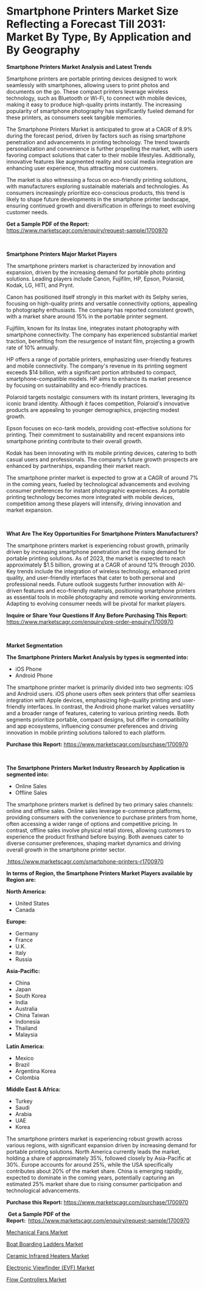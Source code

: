 <p><h1>Smartphone Printers Market Size Reflecting a Forecast Till 2031: Market By Type, By Application and By Geography</h1></p><p><strong>Smartphone Printers Market Analysis and Latest Trends</strong></p>
<p><p>Smartphone printers are portable printing devices designed to work seamlessly with smartphones, allowing users to print photos and documents on the go. These compact printers leverage wireless technology, such as Bluetooth or Wi-Fi, to connect with mobile devices, making it easy to produce high-quality prints instantly. The increasing popularity of smartphone photography has significantly fueled demand for these printers, as consumers seek tangible memories.</p><p>The Smartphone Printers Market is anticipated to grow at a CAGR of 8.9% during the forecast period, driven by factors such as rising smartphone penetration and advancements in printing technology. The trend towards personalization and convenience is further propelling the market, with users favoring compact solutions that cater to their mobile lifestyles. Additionally, innovative features like augmented reality and social media integration are enhancing user experience, thus attracting more customers.</p><p>The market is also witnessing a focus on eco-friendly printing solutions, with manufacturers exploring sustainable materials and technologies. As consumers increasingly prioritize eco-conscious products, this trend is likely to shape future developments in the smartphone printer landscape, ensuring continued growth and diversification in offerings to meet evolving customer needs.</p></p>
<p><strong>Get a Sample PDF of the Report:&nbsp;</strong> <a href="https://www.marketscagr.com/enquiry/request-sample/1700970?utm_campaign=1683&utm_medium=2&utm_source=Github&utm_content=ia&utm_term=21102024&utm_id=smartphone-printers">https://www.marketscagr.com/enquiry/request-sample/1700970</a></p>
<p>&nbsp;</p>
<p><strong>Smartphone Printers Major Market Players</strong></p>
<p><p>The smartphone printers market is characterized by innovation and expansion, driven by the increasing demand for portable photo printing solutions. Leading players include Canon, Fujifilm, HP, Epson, Polaroid, Kodak, LG, HITI, and Prynt.</p><p>Canon has positioned itself strongly in this market with its Selphy series, focusing on high-quality prints and versatile connectivity options, appealing to photography enthusiasts. The company has reported consistent growth, with a market share around 15% in the portable printer segment.</p><p>Fujifilm, known for its Instax line, integrates instant photography with smartphone connectivity. The company has experienced substantial market traction, benefiting from the resurgence of instant film, projecting a growth rate of 10% annually.</p><p>HP offers a range of portable printers, emphasizing user-friendly features and mobile connectivity. The company's revenue in its printing segment exceeds $14 billion, with a significant portion attributed to compact, smartphone-compatible models. HP aims to enhance its market presence by focusing on sustainability and eco-friendly practices.</p><p>Polaroid targets nostalgic consumers with its instant printers, leveraging its iconic brand identity. Although it faces competition, Polaroid's innovative products are appealing to younger demographics, projecting modest growth.</p><p>Epson focuses on eco-tank models, providing cost-effective solutions for printing. Their commitment to sustainability and recent expansions into smartphone printing contribute to their overall growth.</p><p>Kodak has been innovating with its mobile printing devices, catering to both casual users and professionals. The company's future growth prospects are enhanced by partnerships, expanding their market reach.</p><p>The smartphone printer market is expected to grow at a CAGR of around 7% in the coming years, fueled by technological advancements and evolving consumer preferences for instant photographic experiences. As portable printing technology becomes more integrated with mobile devices, competition among these players will intensify, driving innovation and market expansion.</p></p>
<p>&nbsp;</p>
<p><strong>What Are The Key Opportunities For Smartphone Printers Manufacturers?</strong></p>
<p><p>The smartphone printers market is experiencing robust growth, primarily driven by increasing smartphone penetration and the rising demand for portable printing solutions. As of 2023, the market is expected to reach approximately $1.5 billion, growing at a CAGR of around 12% through 2030. Key trends include the integration of wireless technology, enhanced print quality, and user-friendly interfaces that cater to both personal and professional needs. Future outlook suggests further innovation with AI-driven features and eco-friendly materials, positioning smartphone printers as essential tools in mobile photography and remote working environments. Adapting to evolving consumer needs will be pivotal for market players.</p></p>
<p><strong>Inquire or Share Your Questions If Any Before Purchasing This Report:</strong> <a href="https://www.marketscagr.com/enquiry/pre-order-enquiry/1700970?utm_campaign=1683&utm_medium=2&utm_source=Github&utm_content=ia&utm_term=21102024&utm_id=smartphone-printers">https://www.marketscagr.com/enquiry/pre-order-enquiry/1700970</a></p>
<p>&nbsp;</p>
<p><strong>Market Segmentation</strong></p>
<p><strong>The Smartphone Printers Market Analysis by types is segmented into:</strong></p>
<p><ul><li>iOS Phone</li><li>Android Phone</li></ul></p>
<p><p>The smartphone printer market is primarily divided into two segments: iOS and Android users. iOS phone users often seek printers that offer seamless integration with Apple devices, emphasizing high-quality printing and user-friendly interfaces. In contrast, the Android phone market values versatility and a broader range of features, catering to various printing needs. Both segments prioritize portable, compact designs, but differ in compatibility and app ecosystems, influencing consumer preferences and driving innovation in mobile printing solutions tailored to each platform.</p></p>
<p><strong>Purchase this Report:&nbsp;</strong><a href="https://www.marketscagr.com/purchase/1700970?utm_campaign=1683&utm_medium=2&utm_source=Github&utm_content=ia&utm_term=21102024&utm_id=smartphone-printers">https://www.marketscagr.com/purchase/1700970</a></p>
<p>&nbsp;</p>
<p><strong>The Smartphone Printers Market Industry Research by Application is segmented into:</strong></p>
<p><ul><li>Online Sales</li><li>Offline Sales</li></ul></p>
<p><p>The smartphone printers market is defined by two primary sales channels: online and offline sales. Online sales leverage e-commerce platforms, providing consumers with the convenience to purchase printers from home, often accessing a wider range of options and competitive pricing. In contrast, offline sales involve physical retail stores, allowing customers to experience the product firsthand before buying. Both avenues cater to diverse consumer preferences, shaping market dynamics and driving overall growth in the smartphone printer sector.</p></p>
<p><a href="https://www.marketscagr.com/smartphone-printers-r1700970?utm_campaign=1683&utm_medium=2&utm_source=Github&utm_content=ia&utm_term=21102024&utm_id=smartphone-printers">&nbsp;https://www.marketscagr.com/smartphone-printers-r1700970</a></p>
<p><strong>In terms of Region, the Smartphone Printers Market Players available by Region are:</strong></p>
<p>
    <p> <strong> North America: </strong>
        <ul>
            <li>United States</li>
            <li>Canada</li>
        </ul>
        </p> 
    <p> <strong> Europe: </strong>
        <ul>
            <li>Germany</li>
            <li>France</li>
            <li>U.K.</li>
            <li>Italy</li>
            <li>Russia</li>
        </ul>
        </p> 
    <p> <strong> Asia-Pacific: </strong>
        <ul>
            <li>China</li>
            <li>Japan</li>
            <li>South Korea</li>
            <li>India</li>
            <li>Australia</li>
            <li>China Taiwan</li>
            <li>Indonesia</li>
            <li>Thailand</li>
            <li>Malaysia</li>
        </ul>
        </p> 
    <p> <strong> Latin America: </strong>
        <ul>
            <li>Mexico</li>
            <li>Brazil</li>
            <li>Argentina Korea</li>
            <li>Colombia</li>
        </ul>
        </p> 
    <p> <strong> Middle East & Africa: </strong>
        <ul>
            <li>Turkey</li>
            <li>Saudi</li>
            <li>Arabia</li>
            <li>UAE</li>
            <li>Korea</li>
        </ul>
    </p>
    </p>
<p><p>The smartphone printers market is experiencing robust growth across various regions, with significant expansion driven by increasing demand for portable printing solutions. North America currently leads the market, holding a share of approximately 35%, followed closely by Asia-Pacific at 30%. Europe accounts for around 25%, while the USA specifically contributes about 20% of the market share. China is emerging rapidly, expected to dominate in the coming years, potentially capturing an estimated 25% market share due to rising consumer participation and technological advancements.</p></p>
<p><strong>Purchase this Report: </strong><a href="https://www.marketscagr.com/purchase/1700970?utm_campaign=1683&utm_medium=2&utm_source=Github&utm_content=ia&utm_term=21102024&utm_id=smartphone-printers">https://www.marketscagr.com/purchase/1700970</a></p>
<p>&nbsp;<strong>Get a Sample PDF of the Report:&nbsp;&nbsp;</strong><a href="https://www.marketscagr.com/enquiry/request-sample/1700970?utm_campaign=1683&utm_medium=2&utm_source=Github&utm_content=ia&utm_term=21102024&utm_id=smartphone-printers">https://www.marketscagr.com/enquiry/request-sample/1700970</a></p>
<p><strong></strong></p>
<p><p><a href="https://www.linkedin.com/pulse/investing-mechanical-fans-market-trends-leading-products-av2de?utm_campaign=1683&utm_medium=2&utm_source=Github&utm_content=ia&utm_term=21102024&utm_id=smartphone-printers">Mechanical Fans Market</a></p><p><a href="https://www.linkedin.com/pulse/global-boat-boarding-ladders-market-trends-forecasts-ojqge?utm_campaign=1683&utm_medium=2&utm_source=Github&utm_content=ia&utm_term=21102024&utm_id=smartphone-printers">Boat Boarding Ladders Market</a></p><p><a href="https://www.linkedin.com/pulse/emerging-opportunities-challenges-global-ceramic-infrared-wsgie?utm_campaign=1683&utm_medium=2&utm_source=Github&utm_content=ia&utm_term=21102024&utm_id=smartphone-printers">Ceramic Infrared Heaters Market</a></p><p><a href="https://github.com/AnnDiaz698/Market-Research-Report-List-1/blob/main/electronic-viewfinder-evf-market.md?utm_campaign=1683&utm_medium=2&utm_source=Github&utm_content=ia&utm_term=21102024&utm_id=smartphone-printers">Electronic Viewfinder (EVF) Market</a></p><p><a href="https://www.linkedin.com/pulse/driving-forces-global-flow-controllers-market-trends-ithxe?utm_campaign=1683&utm_medium=2&utm_source=Github&utm_content=ia&utm_term=21102024&utm_id=smartphone-printers">Flow Controllers Market</a></p></p>